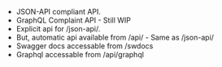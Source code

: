 * JSON-API compliant API.
* GraphQL Complaint API - Still WIP
* Explicit api for /json-api/<entity>. 
* But, automatic api available from /api/<entity> - Same as /json-api/<entity>
* Swagger docs accessable from /swdocs
* Graphql accessable from /api/graphql